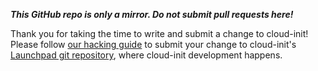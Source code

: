 ***This GitHub repo is only a mirror.  Do not submit pull requests
here!***

Thank you for taking the time to write and submit a change to
cloud-init!   Please follow [our hacking
guide](https://cloudinit.readthedocs.io/en/latest/topics/hacking.html)
to submit your change to cloud-init's [Launchpad git
repository](https://code.launchpad.net/cloud-init/), where cloud-init
development happens.
